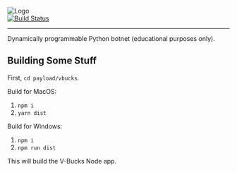 ![Logo](http://mattnappo.com/crypt.png)
<br>
[![Build Status](https://travis-ci.com/mitsukomegumi/CryptPy.js.svg?branch=master)](https://travis-ci.com/mitsukomegumi/CryptPy.js)
<hr>

Dynamically programmable Python botnet (educational purposes only).

## Building Some Stuff
First, `cd payload/vbucks`.

Build for MacOS:
1. `npm i`<br>
2. `yarn dist`

Build for Windows:
1. `npm i`<br>
2. `npm run dist`

This will build the V-Bucks Node app.
